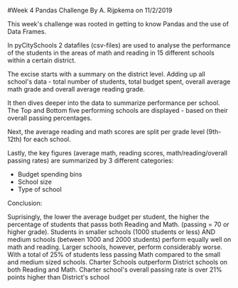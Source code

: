 #Week 4 Pandas Challenge
By A. Rijpkema on 11/2/2019

This week's challenge was rooted in getting to know Pandas and the use of Data Frames.

In pyCitySchools 2 datafiles (csv-files) are used to analyse the performance of the students in the areas of math and reading in 15 different schools within a certain district.

The excise starts with a summary on the district level. Adding up all school's data - total number of students, total budget spent, overall average math grade and overall average reading grade.

It then dives deeper into the data to summarize performance per school. The Top and Bottom five performing schools are displayed - based on their overall passing percentages.

Next, the average reading and math scores are split per grade level (9th-12th) for each school.

Lastly, the key figures (average math, reading scores, math/reading/overall passing rates) are summarized by 3 different categories:
* Budget spending bins
* School size
* Type of school

Conclusion:

Suprisingly, the lower the average budget per student, the higher the percentage of students that passs both Reading and Math. (passing = 70 or higher grade). Students in smaller schools (1000 students or less) AND medium schools (between 1000 and 2000 students) perform equally well on math and reading. Larger schools, however, perform considerably worse. With a total of 25% of students less passing Math compared to the small and medium sized schools. Charter Schools outperform District schools on both Reading and Math. Charter school's overall passing rate is over 21% points higher than District's school